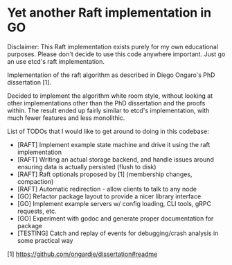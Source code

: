 Yet another Raft implementation in GO
=====================================

Disclaimer: This Raft implementation exists purely for my own educational purposes.
Please don't decide to use this code anywhere important. Just go an use etcd's raft implementation.

Implementation of the raft algorithm as described in Diego Ongaro's PhD dissertation [1].

Decided to implement the algorithm white room style, without looking at other implementations other than the
PhD dissertation and the proofs within. The result ended up fairly similar to etcd's implementation, with
much fewer features and less monolithic.

List of TODOs that I would like to get around to doing in this codebase:
 - [RAFT] Implement example state machine and drive it using the raft implementation
 - [RAFT] Writing an actual storage backend, and handle issues around ensuring data is actually persisted (flush to disk)
 - [RAFT] Raft optionals proposed by [1] (membership changes, compaction)
 - [RAFT] Automatic redirection - allow clients to talk to any node
 - [GO] Refactor package layout to provide a nicer library interface
 - [GO] Implement example servers w/ config loading, CLI tools, gRPC requests, etc.
 - [GO] Experiment with godoc and generate proper documentation for package
 - [TESTING] Catch and replay of events for debugging/crash analysis in some practical way

[1] https://github.com/ongardie/dissertation#readme